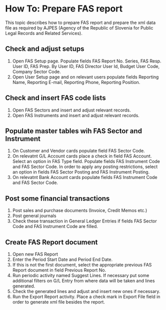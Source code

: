 # How To: Prepare FAS report

This topic describes how to prepare FAS report and prepare the xml data file as required by AJPES (Agency of the Republic of Slovenia for Public Legal Records and Related Services).

## Check and adjust setups

1. Open FAS Setup page. Populate fields FAS Report No. Series, FAS Resp. User ID, FAS Prep. By User ID, FAS Director User Id, Budget User Code, Company Sector Code.
2. Open User Setup page and on relevant users populate fields Reporting Name, Reporting E-mail, Reporting Phone, Reporting Position.

## Check and insert FAS code lists

1. Open FAS Sectors and insert and adjust relevant records.
2. Open FAS Instruments and insert and adjust relevant records.

## Populate master tables wih FAS Sector and Instrument

1. On Customer and Vendor cards populate field FAS Sector Code.
2. On relevatnt G/L Account cards place a check in field FAS Account. Select an option in FAS Type field. Populate fields FAS Instrument Code and FAS Sector Code. In order to apply any posting restrictions, select an option in fields FAS Sector Posting and FAS Instrument Posting.
3. On relevatnt Bank Account cards populate fields FAS Instrument Code and FAS Sector Code.

## Post some financial transactions

1. Post sales and purchase documents (Invoice, Credit Memos etc.)
2. Post general journals
3. Check these transaction in General Ledger Entries if fields FAS Sector Code and FAS Instrument Code are filled.

## Create FAS Report document

1. Open new FAS Report
2. Enter the Period Start Date and Period End Date.
3. If this is not the first document, select the appropriate previous FAS Report document in field Previous Report No.
4. Run periodic activity named Suggest Lines. If necessary put some additional filters on G/L Entry from where data will be taken and lines generated.
5. Check the generated lines and adjust and insert new ones if necessary.
6. Run the Export Report activity. Place a check mark in Export File field in order to generate xml file besides the report.
